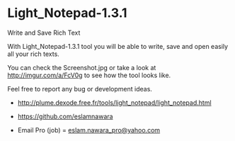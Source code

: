 # Light_Notepad-1.3.1

Write and Save Rich Text

With Light_Notepad-1.3.1 tool you will be able to write, save and open easily all your rich texts.

You can check the Screenshot.jpg or take a look at http://imgur.com/a/FcV0g to see how the tool looks like.

Feel free to report any bug or development ideas.

- http://plume.dexode.free.fr/tools/light_notepad/light_notepad.html

- https://github.com/eslamnawara

- Email Pro (job) = eslam.nawara_pro@yahoo.com

